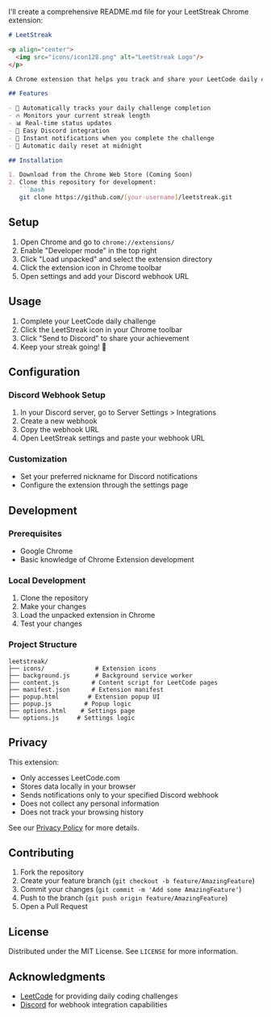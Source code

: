 I'll create a comprehensive README.md file for your LeetStreak Chrome extension:

```markdown
# LeetStreak

<p align="center">
  <img src="icons/icon128.png" alt="LeetStreak Logo"/>
</p>

A Chrome extension that helps you track and share your LeetCode daily challenge streak on Discord.

## Features

- 🎯 Automatically tracks your daily challenge completion
- 🔥 Monitors your current streak length
- 📊 Real-time status updates
- 🤖 Easy Discord integration
- 🔔 Instant notifications when you complete the challenge
- 🌙 Automatic daily reset at midnight

## Installation

1. Download from the Chrome Web Store (Coming Soon)
2. Clone this repository for development:
   ```bash
   git clone https://github.com/[your-username]/leetstreak.git
   ```

## Setup

1. Open Chrome and go to `chrome://extensions/`
2. Enable "Developer mode" in the top right
3. Click "Load unpacked" and select the extension directory
4. Click the extension icon in Chrome toolbar
5. Open settings and add your Discord webhook URL

## Usage

1. Complete your LeetCode daily challenge
2. Click the LeetStreak icon in your Chrome toolbar
3. Click "Send to Discord" to share your achievement
4. Keep your streak going! 💪

## Configuration

### Discord Webhook Setup
1. In your Discord server, go to Server Settings > Integrations
2. Create a new webhook
3. Copy the webhook URL
4. Open LeetStreak settings and paste your webhook URL

### Customization
- Set your preferred nickname for Discord notifications
- Configure the extension through the settings page

## Development

### Prerequisites
- Google Chrome
- Basic knowledge of Chrome Extension development

### Local Development
1. Clone the repository
2. Make your changes
3. Load the unpacked extension in Chrome
4. Test your changes

### Project Structure
```
leetstreak/
├── icons/              # Extension icons
├── background.js       # Background service worker
├── content.js         # Content script for LeetCode pages
├── manifest.json      # Extension manifest
├── popup.html        # Extension popup UI
├── popup.js         # Popup logic
├── options.html    # Settings page
└── options.js     # Settings logic
```

## Privacy

This extension:
- Only accesses LeetCode.com
- Stores data locally in your browser
- Sends notifications only to your specified Discord webhook
- Does not collect any personal information
- Does not track your browsing history

See our [Privacy Policy](PRIVACY.md) for more details.

## Contributing

1. Fork the repository
2. Create your feature branch (`git checkout -b feature/AmazingFeature`)
3. Commit your changes (`git commit -m 'Add some AmazingFeature'`)
4. Push to the branch (`git push origin feature/AmazingFeature`)
5. Open a Pull Request

## License

Distributed under the MIT License. See `LICENSE` for more information.

## Acknowledgments

* [LeetCode](https://leetcode.com) for providing daily coding challenges
* [Discord](https://discord.com) for webhook integration capabilities
